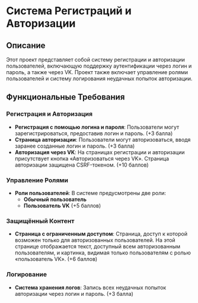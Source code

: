 # Система Регистраций и Авторизации

## Описание

Этот проект представляет собой систему регистрации и авторизации пользователей, включающую поддержку аутентификации через логин и пароль, а также через VK. Проект также включает управление ролями пользователей и систему логирования неудачных попыток авторизации.

## Функциональные Требования

### Регистрация и Авторизация

- **Регистрация с помощью логина и пароля**: Пользователи могут зарегистрироваться, предоставив логин и пароль. (+3 балла)
- **Страница авторизации**: Пользователи могут авторизоваться, вводя заранее созданные логин и пароль. (+3 балла)
- **Авторизация через VK**: На страницах регистрации и авторизации присутствует кнопка «Авторизоваться через VK». Страница авторизации защищена CSRF-токеном. (+10 баллов)

### Управление Ролями

- **Роли пользователей**: В системе предусмотрены две роли:
  - **Обычный пользователь**
  - **Пользователь VK** (+5 баллов)

### Защищённый Контент

- **Страница с ограниченным доступом**: Страница, доступ к которой возможен только для авторизованных пользователей. На этой странице отображается текст, доступный всем авторизованным пользователям, и картинка, видимая только пользователям с ролью «пользователь VK». (+6 баллов)

### Логирование

- **Система хранения логов**: Запись всех неудачных попыток авторизации через логин и пароль. (+3 балла)
